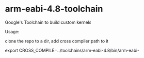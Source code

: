 # arm-eabi-4.8-toolchain
Google's Toolchain to build custom kernels

Usage:

clone the repo to a dir, add cross compiler path to it

export CROSS_COMPILE=../toolchains/arm-eabi-4.8/bin/arm-eabi-
